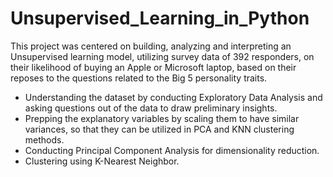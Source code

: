 # Unsupervised_Learning_in_Python
This project was centered on building, analyzing and interpreting an Unsupervised learning model, utilizing survey data of 392 responders, on their likelihood of buying an Apple or Microsoft laptop, based on their reposes to the questions related to the Big 5 personality traits. 
-	Understanding the dataset by conducting Exploratory Data Analysis and asking questions out of the data to draw preliminary insights.
-	Prepping the explanatory variables by scaling them to have similar variances, so that they can be utilized in PCA and KNN clustering methods.
-	Conducting Principal Component Analysis for dimensionality reduction.
-	Clustering using K-Nearest Neighbor.

